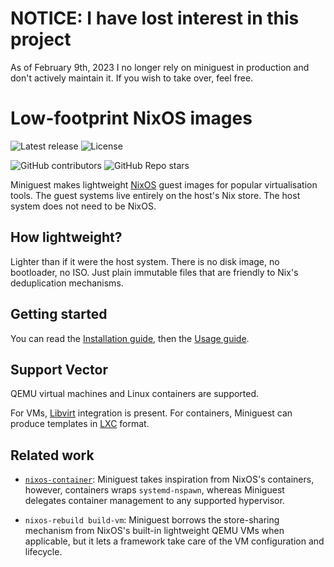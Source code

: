# NOTICE: I have lost interest in this project

As of February 9th, 2023
I no longer rely on miniguest in production
and don't actively maintain it.
If you wish to take over, feel free.

# Low-footprint NixOS images
![Latest release](https://img.shields.io/github/v/release/lourkeur/miniguest)
![License](https://img.shields.io/github/license/lourkeur/miniguest)

![GitHub contributors](https://img.shields.io/github/contributors/lourkeur/miniguest?style=social)
![GitHub Repo stars](https://img.shields.io/github/stars/lourkeur/miniguest?style=social)

Miniguest makes lightweight [NixOS] guest images for popular virtualisation
tools.  The guest systems live entirely on the host's Nix store.  The host
system does not need to be NixOS.

## How lightweight?

Lighter than if it were the host system.  There is no disk image, no 
bootloader, no ISO.  Just plain immutable files that are friendly to Nix's
deduplication mechanisms.

## Getting started

You can read the [Installation guide], then the [Usage guide].

## Support Vector

QEMU virtual machines and Linux containers are supported.

For VMs, [Libvirt] integration is present. For containers, Miniguest can
produce templates in [LXC] format.

## Related work

- [`nixos-container`](https://nixos.org/manual/nixos/stable#ch-containers):
  Miniguest takes inspiration from NixOS's containers, however, containers 
  wraps `systemd-nspawn`, whereas Miniguest delegates container management
  to any supported hypervisor.
  
- `nixos-rebuild build-vm`:
  Miniguest borrows the store-sharing mechanism from NixOS's built-in
  lightweight QEMU VMs when applicable, but it lets a framework take care of
  the VM configuration and lifecycle.

[NixOS]: https://nixos.org
[Libvirt]: https://libvirt.org
[LXC]: https://linuxcontainers.org/lxc/introduction/
[Installation guide]: ./INSTALL.md
[Usage guide]: ./USAGE.md
